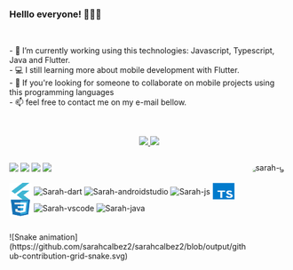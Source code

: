 ### Helllo everyone!  🧑🏼‍💻
<br>

<p>
-  📲  I’m currently working using this technologies: Javascript, Typescript, Java and Flutter. <br>
-  💻  I still learning more about mobile development with Flutter. <br>
-  👀  If you're looking for someone to collaborate on mobile projects using this programming languages <br>
-  📫  feel free to contact me on my e-mail bellow. <br>                            
</p>
  
##

<br> 
<div align="center">
  <a href="https://github.com/sarahcalbez2">
  <img height="173em" src="https://github-readme-stats.vercel.app/api?username=sarahcalbez&show_icons=true&theme=dracula&include_all_commits=true&count_private=true"/>
  <img height="173em" src="https://github-readme-stats.vercel.app/api/top-langs/?username=sarahcalbez&layout=compact&langs_count=7&theme=dracula"/>
</div>
  
##
  
<img align="right" alt="sarah-gif" height="150" style="border-radius:50px;" src="https://picrew.me/shareImg/org/202206/338224_lXoDfg0d.png">
  
<div>
  <a href="https://www.linkedin.com/in/sarahbezerra" target="_blank"><img src="https://img.shields.io/badge/-LinkedIn-%230077B5?style=for-the-badge&logo=linkedin&logoColor=white" target="_blank"></a> 
  <a href="https://instagram.com/sarahcalbez" target="_blank"><img src="https://img.shields.io/badge/-Instagram-%23E4405F?style=for-the-badge&logo=instagram&logoColor=white" target="_blank"></a>
 <a href="https://discordapp.com/users/Sarahcalbez#6667" target="_blank"><img src="https://img.shields.io/badge/Discord-7289DA?style=for-the-badge&logo=discord&logoColor=white" target="_blank"></a> 
  <a href = "mailto:sarahcalbez.dev@gmail.com"><img src="https://img.shields.io/badge/-Gmail-%23333?style=for-the-badge&logo=gmail&logoColor=white" target="_blank"></a>
</div>
  
<div style="display: inline_block"><br>
  <img align="center" alt="Sarah-flutter" height="30" width="40" src="https://raw.githubusercontent.com/devicons/devicon/master/icons/flutter/flutter-plain.svg">
  <img align="center" alt="Sarah-dart" height="30" width="40" src="https://cdn.jsdelivr.net/gh/devicons/devicon/icons/dart/dart-original.svg">
  <img align="center" alt="Sarah-androidstudio" height="30" width="40" src="https://cdn.jsdelivr.net/gh/devicons/devicon/icons/androidstudio/androidstudio-original.svg">
  <img align="center" alt="Sarah-js" height="30" width="40" src="https://cdn.jsdelivr.net/gh/devicons/devicon/icons/javascript/javascript-plain.svg">
  <img align="center" alt="Sarah-ts" height="30" width="40" src="https://raw.githubusercontent.com/devicons/devicon/master/icons/typescript/typescript-plain.svg">
  <img align="center" alt="Sarah-css" height="30" width="40" src="https://raw.githubusercontent.com/devicons/devicon/master/icons/css3/css3-original.svg">
  <img align="center" alt="Sarah-vscode" height="30" width="40" src="https://cdn.jsdelivr.net/gh/devicons/devicon/icons/vscode/vscode-original.svg">
  <img align="center" alt="Sarah-java" height="30" width="40" src="https://cdn.jsdelivr.net/gh/devicons/devicon/icons/java/java-original.svg">
</div>
  
##

<div> 
![Snake animation](https://github.com/sarahcalbez2/sarahcalbez2/blob/output/github-contribution-grid-snake.svg)
</div>
  
